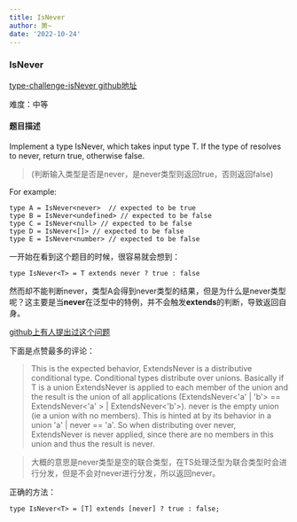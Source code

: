 ```yaml
---
title: IsNever
author: 萧~
date: '2022-10-24'
---
```


### IsNever

[type-challenge-isNever  github地址](https://github.com/type-challenges/type-challenges/blob/main/questions/01042-medium-isnever/README.md)

难度：中等

#### 题目描述

Implement a type IsNever, which takes input type T. If the type of resolves to never, return true, otherwise false.

>(判断输入类型是否是never，是never类型则返回true，否则返回false)

For example:

```
type A = IsNever<never>  // expected to be true
type B = IsNever<undefined> // expected to be false
type C = IsNever<null> // expected to be false
type D = IsNever<[]> // expected to be false
type E = IsNever<number> // expected to be false
```

一开始在看到这个题目的时候，很容易就会想到：
```
type IsNever<T> = T extends never ? true : false
```

然而却不能判断never，类型A会得到never类型的结果，但是为什么是never类型呢？这主要是当**never**在泛型中的特例，并不会触发**extends**的判断，导致返回自身。

[github上有人提出过这个问题](https://github.com/microsoft/TypeScript/issues/31751)

下面是点赞最多的评论：
>This is the expected behavior, ExtendsNever is a distributive conditional type. Conditional types distribute over unions. Basically if T is a union ExtendsNever is applied to each member of the union and the result is the union of all applications (ExtendsNever<'a' | 'b'> == ExtendsNever<'a' > | ExtendsNever<'b'>). never is the empty union (ie a union with no members). This is hinted at by its behavior in a union 'a' | never == 'a'. So when distributing over never, ExtendsNever is never applied, since there are no members in this union and thus the result is never.

>大概的意思是never类型是空的联合类型，在TS处理泛型为联合类型时会进行分发，但是不会对never进行分发，所以返回never。

正确的方法：

```
type IsNever<T> = [T] extends [never] ? true : false;
```
